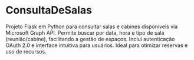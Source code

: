 # ConsultaDeSalas
Projeto Flask em Python para consultar salas e cabines disponíveis via Microsoft Graph API. Permite buscar por data, hora e tipo de sala (reunião/cabine), facilitando a gestão de espaços. Inclui autenticação OAuth 2.0 e interface intuitiva para usuários. Ideal para otimizar reservas e uso de recursos.
